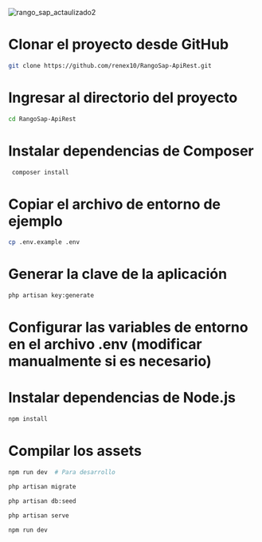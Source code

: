 ![rango_sap_actaulizado2](https://github.com/user-attachments/assets/a9e515ee-91ea-4c6b-8531-48c44a7908e6)


# Clonar el proyecto desde GitHub
 ```bash
git clone https://github.com/renex10/RangoSap-ApiRest.git

```

# Ingresar al directorio del proyecto
```bash
cd RangoSap-ApiRest
```
# Instalar dependencias de Composer
```bash
 composer install
```

# Copiar el archivo de entorno de ejemplo
```bash
cp .env.example .env
```

# Generar la clave de la aplicación
```bash
php artisan key:generate
```

# Configurar las variables de entorno en el archivo .env (modificar manualmente si es necesario)

# Instalar dependencias de Node.js

```bash
npm install
```
# Compilar los assets
```bash
npm run dev  # Para desarrollo
```
```bash
php artisan migrate
```
```bash
php artisan db:seed
```
```bash
php artisan serve
```

```bash
npm run dev
```















